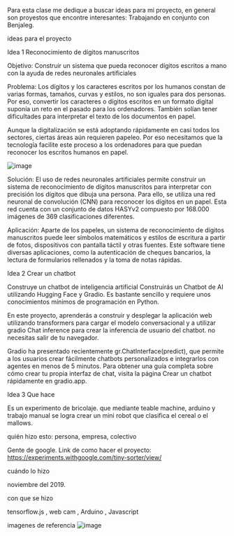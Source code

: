 Para esta clase me dedique a buscar ideas para mi proyecto, en general son proyestos que encontre interesantes:
Trabajando en conjunto con Benjaleg.

ideas para el proyecto

Idea 1
Reconocimiento de dígitos manuscritos

Objetivo: Construir un sistema que pueda reconocer dígitos escritos a mano con la ayuda de redes neuronales artificiales

Problema: Los dígitos y los caracteres escritos por los humanos constan de varias formas, tamaños, curvas y estilos,
no son iguales para dos personas. Por eso, convertir los caracteres o dígitos escritos en un formato digital suponía un 
reto en el pasado para los ordenadores. También solían tener dificultades para interpretar el texto de los documentos en papel.

Aunque la digitalización se está adoptando rápidamente en casi todos los sectores, ciertas áreas aún requieren papeleo. Por eso
necesitamos que la tecnología facilite este proceso a los ordenadores para que puedan reconocer los escritos humanos en papel.


![image](https://github.com/Juanitaliano/audiv027-2024-1/assets/163590978/87ea6a5c-6b88-4c49-b905-a0e547812a35)


Solución: El uso de redes neuronales artificiales permite construir un sistema de reconocimiento de dígitos manuscritos para interpretar
con precisión los dígitos que dibuja una persona. Para ello, se utiliza una red neuronal de convolución (CNN) para reconocer los dígitos
en un papel. Esta red cuenta con un conjunto de datos HASYv2 compuesto por 168.000 imágenes de 369 clasificaciones diferentes.

Aplicación: Aparte de los papeles, un sistema de reconocimiento de dígitos manuscritos puede leer símbolos matemáticos y estilos de escritura 
a partir de fotos, dispositivos con pantalla táctil y otras fuentes. Este software tiene diversas aplicaciones, como la autenticación de cheques
bancarios, la lectura de formularios rellenados y la toma de notas rápidas.

Idea 2
Crear un chatbot

Construye un chatbot de inteligencia artificial 
Construirás un Chatbot de AI utilizando Hugging Face y Gradio. Es bastante sencillo y requiere unos conocimientos mínimos de programación en Python.

En este proyecto, aprenderás a construir y desplegar la aplicación web utilizando transformers para cargar el modelo conversacional y a utilizar gradio Chat 
inference para crear la inferencia de usuario del chatbot. no necesitas salir de tu navegador.

Gradio ha presentado recientemente gr.ChatInterface(predict), que permite a los usuarios crear fácilmente chatbots personalizados e integrarlos con agentes en menos de 5 minutos.
Para obtener una guía completa sobre cómo crear tu propia interfaz de chat, visita la página Crear un chatbot rápidamente en gradio.app.

Idea 3
Que hace

Es un experimento de bricolaje. que mediante teable machine, arduino y trabajo manual se logra crear un mini robot que clasifica el cereal o el mallows.

quién hizo esto: persona, empresa, colectivo

Gente de google. Link de como hacer el proyecto: https://experiments.withgoogle.com/tiny-sorter/view/

cuándo lo hizo

noviembre del 2019.

con que se hizo

tensorflow.js , web cam , Arduino , Javascript

imagenes de referencia
![image](https://github.com/Juanitaliano/audiv027-2024-1/assets/163590978/52fbe8b8-003c-4441-8f01-0b8b30d54df6)




